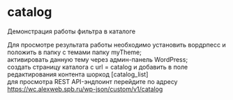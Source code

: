 # catalog
Демонстрация работы фильтра в каталоге

Для просмотре результата работы необходимо установить вордрпесс и положить в папку с темами папку myTheme;\
активировать данную тему через админ-панель WordPress;\
создать страницу каталога с url = catalog и добавить в поле редактирования контента шоркод [catalog_list]\
для просмотра REST API-эндпоинт перейдите по адресу https://wc.alexweb.spb.ru/wp-json/custom/v1/catalog
